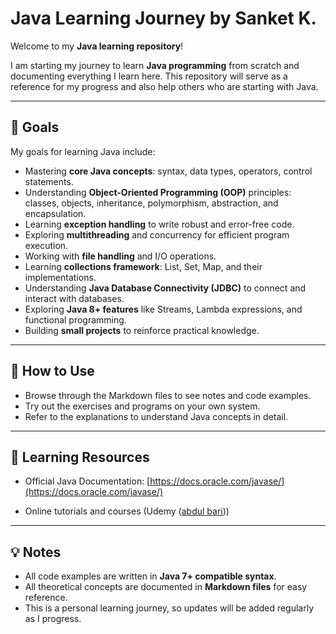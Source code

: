 # Java Learning Journey by Sanket K.

Welcome to my **Java learning repository**!  

I am starting my journey to learn **Java programming** from scratch and documenting everything I learn here. This repository will serve as a reference for my progress and also help others who are starting with Java.

---

## 🎯 Goals

My goals for learning Java include:

- Mastering **core Java concepts**: syntax, data types, operators, control statements.  
- Understanding **Object-Oriented Programming (OOP)** principles: classes, objects, inheritance, polymorphism, abstraction, and encapsulation.  
- Learning **exception handling** to write robust and error-free code.  
- Exploring **multithreading** and concurrency for efficient program execution.  
- Working with **file handling** and I/O operations.  
- Learning **collections framework**: List, Set, Map, and their implementations.  
- Understanding **Java Database Connectivity (JDBC)** to connect and interact with databases.  
- Exploring **Java 8+ features** like Streams, Lambda expressions, and functional programming.  
- Building **small projects** to reinforce practical knowledge.   

---

## 📝 How to Use

- Browse through the Markdown files to see notes and code examples.
- Try out the exercises and programs on your own system.
- Refer to the explanations to understand Java concepts in detail.

---

## 📌 Learning Resources

- Official Java Documentation: [https://docs.oracle.com/javase/](https://docs.oracle.com/javase/)

- Online tutorials and courses (Udemy ([abdul bari](https://www.udemy.com/course/java-se-programming/)))
---

## 💡 Notes

- All code examples are written in **Java 7+ compatible syntax**.
- All theoretical concepts are documented in **Markdown files** for easy reference.
- This is a personal learning journey, so updates will be added regularly as I progress.
